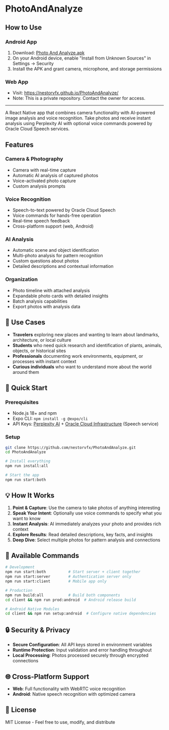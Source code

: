 # PhotoAndAnalyze

## How to Use

### Android App
1. Download: [Photo And Analyze.apk](releases/Photo%20And%20Analyze.apk)
2. On your Android device, enable "Install from Unknown Sources" in Settings → Security
3. Install the APK and grant camera, microphone, and storage permissions

### Web App
- Visit: https://nestorvfx.github.io/PhotoAndAnalyze/
- Note: This is a private repository. Contact the owner for access.

---

A React Native app that combines camera functionality with AI-powered image analysis and voice recognition. Take photos and receive instant analysis using Perplexity AI with optional voice commands powered by Oracle Cloud Speech services.

## Features

### **Camera & Photography**
- Camera with real-time capture
- Automatic AI analysis of captured photos
- Voice-activated photo capture
- Custom analysis prompts

### **Voice Recognition**
- Speech-to-text powered by Oracle Cloud Speech
- Voice commands for hands-free operation
- Real-time speech feedback
- Cross-platform support (web, Android)

### **AI Analysis**
- Automatic scene and object identification
- Multi-photo analysis for pattern recognition
- Custom questions about photos
- Detailed descriptions and contextual information

### **Organization**
- Photo timeline with attached analysis
- Expandable photo cards with detailed insights
- Batch analysis capabilities
- Export photos with analysis data

## 🎯 Use Cases

- **Travelers** exploring new places and wanting to learn about landmarks, architecture, or local culture
- **Students** who need quick research and identification of plants, animals, objects, or historical sites
- **Professionals** documenting work environments, equipment, or processes with instant context
- **Curious individuals** who want to understand more about the world around them

## 🚀 Quick Start

### Prerequisites
- Node.js 18+ and npm
- Expo CLI: `npm install -g @expo/cli`
- API Keys: [Perplexity AI](https://perplexity.ai) + [Oracle Cloud Infrastructure](https://cloud.oracle.com) (Speech service)

### Setup
```bash
git clone https://github.com/nestorvfx/PhotoAndAnalyze.git
cd PhotoAndAnalyze

# Install everything
npm run install:all

# Start the app
npm run start:both
```

## 💡 How It Works

1. **Point & Capture**: Use the camera to take photos of anything interesting
2. **Speak Your Intent**: Optionally use voice commands to specify what you want to know
3. **Instant Analysis**: AI immediately analyzes your photo and provides rich context
4. **Explore Results**: Read detailed descriptions, key facts, and insights
5. **Deep Dive**: Select multiple photos for pattern analysis and connections

## 🔧 Available Commands

```bash
# Development
npm run start:both          # Start server + client together
npm run start:server        # Authentication server only  
npm run start:client        # Mobile app only

# Production
npm run build:all           # Build both components
cd client && npm run prod:android  # Android release build

# Android Native Modules
cd client && npm run setup:android  # Configure native dependencies
```

## 🔒 Security & Privacy

- **Secure Configuration**: All API keys stored in environment variables
- **Runtime Protection**: Input validation and error handling throughout
- **Local Processing**: Photos processed securely through encrypted connections

## 🌐 Cross-Platform Support

- **Web**: Full functionality with WebRTC voice recognition
- **Android**: Native speech recognition with optimized camera

## 📄 License

MIT License - Feel free to use, modify, and distribute

